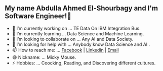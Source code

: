 ## My name Abdulla Ahmed El-Shourbagy and I'm Software Engineer!👋

- 🔭 I’m currently working on ... TE Data On IBM Integration Bus.
- 🌱 I’m currently learning ... Data Science and Machine Learning.
- 👯 I’m looking to collaborate on ... Any AI and Data Society.
- 🤔 I’m looking for help with ... Anybody know Data Science and AI .
- 📫 How to reach me: ... [Facebook](https://www.facebook.com/abdalla.ahmed.14019/) | [Linkedin](https://www.linkedin.com/in/abdullaalshourbagy)  | [Email](analyst_abdulla@outlook.com)
- 😄 Nickname: ... Micky Mouse.
- ⚡ Hobbies: ... Coocking, Reading, and Discovering different cultures.
